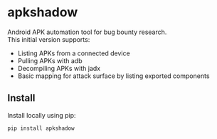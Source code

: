 # apkshadow

Android APK automation tool for bug bounty research.  
This initial version supports:
- Listing APKs from a connected device
- Pulling APKs with adb
- Decompiling APKs with jadx
- Basic mapping for attack surface by listing exported components

## Install
Install locally using pip:
```bash
pip install apkshadow
